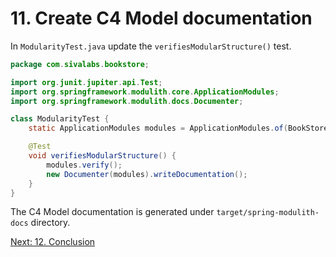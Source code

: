 # 11. Create C4 Model documentation


In `ModularityTest.java` update the `verifiesModularStructure()` test.

```java
package com.sivalabs.bookstore;

import org.junit.jupiter.api.Test;
import org.springframework.modulith.core.ApplicationModules;
import org.springframework.modulith.docs.Documenter;

class ModularityTest {
    static ApplicationModules modules = ApplicationModules.of(BookStoreApplication.class);

    @Test
    void verifiesModularStructure() {
        modules.verify();
        new Documenter(modules).writeDocumentation();
    }
}
```

The C4 Model documentation is generated under `target/spring-modulith-docs` directory.

[Next: 12. Conclusion](step-12.md)
